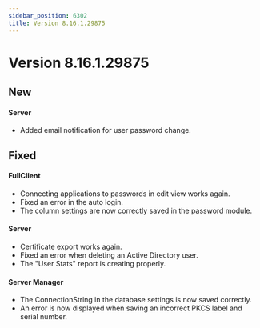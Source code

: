 ```yaml
---
sidebar_position: 6302
title: Version 8.16.1.29875
---
```


# Version 8.16.1.29875

## New

#### Server

* Added email notification for user password change.

## Fixed

#### FullClient

* Connecting applications to passwords in edit view works again.
* Fixed an error in the auto login.
* The column settings are now correctly saved in the password module.

#### Server

* Certificate export works again.
* Fixed an error when deleting an Active Directory user.
* The "User Stats" report is creating properly.

#### Server Manager

* The ConnectionString in the database settings is now saved correctly.
* An error is now displayed when saving an incorrect PKCS label and serial number.